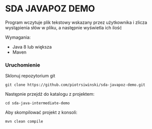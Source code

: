 # SDA JAVAPOZ DEMO

Program wczytuje plik tekstowy wskazany przez użytkownika i zlicza wystąpienia słów w pliku, 
a następnie wyświetla ich ilość

Wymagania:
* Java 8 lub większa
* Maven

### Uruchomienie

Sklonuj repozytorium git

    git clone https://github.com/piotrsiwinski/sda-javapoz-demo.git

Następnie przejdź do katalogu z projektem:

    cd sda-java-intermediate-demo
    
Aby skompilować projekt z konsoli:
    
    mvn clean compile

